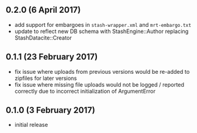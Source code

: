 ## 0.2.0 (6 April 2017)

- add support for embargoes in `stash-wrapper.xml` and `mrt-embargo.txt`
- update to reflect new DB schema with StashEngine::Author replacing
  StashDatacite::Creator

## 0.1.1 (23 February 2017)

- fix issue where uploads from previous versions would be re-added to zipfiles
  for later versions
- fix issue where missing file uploads would not be logged / reported correctly
  due to incorrect initialization of ArgumentError

## 0.1.0 (3 February 2017)

- initial release
